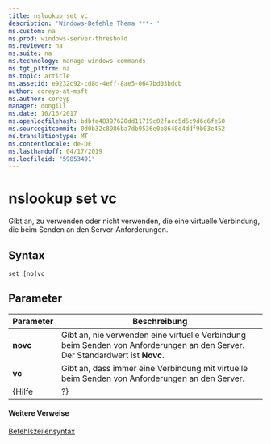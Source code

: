 ```yaml
---
title: nslookup set vc
description: 'Windows-Befehle Thema ***- '
ms.custom: na
ms.prod: windows-server-threshold
ms.reviewer: na
ms.suite: na
ms.technology: manage-windows-commands
ms.tgt_pltfrm: na
ms.topic: article
ms.assetid: e9232c92-cd8d-4eff-8ae5-0647bd03bdcb
author: coreyp-at-msft
ms.author: coreyp
manager: dongill
ms.date: 10/16/2017
ms.openlocfilehash: bdbfe48397620dd11719c02facc5d5c9d6c6fe50
ms.sourcegitcommit: 0d0b32c8986ba7db9536e0b8648d4ddf9b03e452
ms.translationtype: MT
ms.contentlocale: de-DE
ms.lasthandoff: 04/17/2019
ms.locfileid: "59853491"
---
```

# <a name="nslookup-set-vc"></a>nslookup set vc



Gibt an, zu verwenden oder nicht verwenden, die eine virtuelle Verbindung, die beim Senden an den Server-Anforderungen.

## <a name="syntax"></a>Syntax

```
set [no]vc
```

## <a name="parameters"></a>Parameter

|Parameter|Beschreibung|
|---------|-----------|
|**novc**|Gibt an, nie verwenden eine virtuelle Verbindung beim Senden von Anforderungen an den Server. Der Standardwert ist **Novc**.|
|**vc**|Gibt an, dass immer eine Verbindung mit virtuelle beim Senden von Anforderungen an den Server.|
|{Hilfe | ?}|Zeigt eine kurze Zusammenfassung der **Nslookup** Unterbefehle.|

#### <a name="additional-references"></a>Weitere Verweise

[Befehlszeilensyntax](command-line-syntax-key.md)